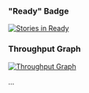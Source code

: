 
### "Ready" Badge
[![Stories in Ready](https://badge.waffle.io/jpeterson/explore-waffle.png?label=ready&title=Ready)](http://waffle.io/jpeterson/explore-waffle)

### Throughput Graph
[![Throughput Graph](https://graphs.waffle.io/jpeterson/explore-waffle/throughput.svg)](https://waffle.io/jpeterson/explore-waffle/metrics)

…